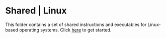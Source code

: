 # Shared | Linux

This folder contains a set of shared instructions and executables for Linux-based operating systems. Click [here](../../README.md) to get started.
